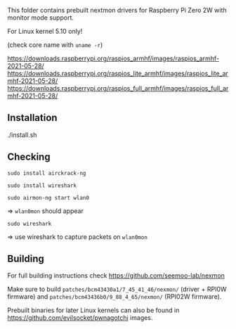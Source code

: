 This folder contains prebuilt nextmon drivers for Raspberry Pi Zero 2W with monitor mode support.

For Linux kernel 5.10 only!

(check core name with ```uname -r```)

https://downloads.raspberrypi.org/raspios_armhf/images/raspios_armhf-2021-05-28/
https://downloads.raspberrypi.org/raspios_lite_armhf/images/raspios_lite_armhf-2021-05-28/
https://downloads.raspberrypi.org/raspios_full_armhf/images/raspios_full_armhf-2021-05-28/

Installation
-
./install.sh

Checking
-
```sudo install airckrack-ng```

```sudo install wireshark```

```sudo airmon-ng start wlan0```


=> ```wlan0mon``` should appear

```sudo wireshark```

=> use wireshark to capture packets on ```wlan0mon```

Building
-

For full building instructions check  https://github.com/seemoo-lab/nexmon

Make sure to build ```patches/bcm43430a1/7_45_41_46/nexmon/``` (driver + RPI0W firmware) and ```patches/bcm43436b0/9_88_4_65/nexmon/``` (RPI02W firmware).

Prebuilt binaries for later Linux kernels can also be found in https://github.com/evilsocket/pwnagotchi images.
